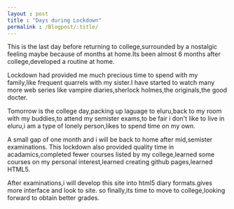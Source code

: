 ```yaml
---
layout : post
title : "Days during Lockdown"
permalink : /Blogpost/:title/
---
```


This is the last day before returning to college,surrounded by a nostalgic feeling maybe because of months at home.Its been almost 6 months after college,developed a routine at home.


Lockdown had provided me much precious time to spend with my family,like frequent quarrels with my sister.I have started to watch many more web series like vampire diaries,sherlock holmes,the originals,the good docter.


Tomorrow is the college day,packing up laguage to eluru,back to my room with my buddies,to attend my semister exams,to be fair i don't like to live in eluru,i am a type of lonely person,likes to spend time on my own.


A small gap of one month and i will be back to home after mid,semister examinations.
This lockdown also provided quality time in acadamics,completed fewer courses listed by my college,learned some courses on my personal interest,learned creating github pages,learned HTML5.


After examinations,i will develop this site into html5 diary formats.gives more interface and look to site.
so finally,its time to move to college,looking forward to obtain better grades.
